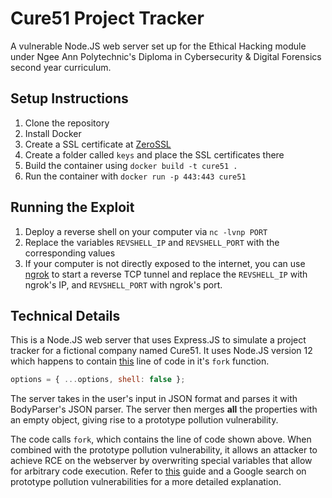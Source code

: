 # Cure51 Project Tracker

A vulnerable Node.JS web server set up for the Ethical
Hacking module under Ngee Ann Polytechnic's
Diploma in Cybersecurity & Digital Forensics
second year curriculum.

## Setup Instructions

1. Clone the repository
2. Install Docker
3. Create a SSL certificate at [ZeroSSL](https://zerossl.com/)
4. Create a folder called `keys` and place the SSL certificates there
5. Build the container using `docker build -t cure51 .`
6. Run the container with `docker run -p 443:443 cure51`

## Running the Exploit

1. Deploy a reverse shell on your computer via `nc -lvnp PORT`
2. Replace the variables `REVSHELL_IP` and `REVSHELL_PORT` with the corresponding values
3. If your computer is not directly exposed to the internet, you can use [ngrok](https://ngrok.com/) to start a reverse TCP tunnel and replace the `REVSHELL_IP` with ngrok's IP, and `REVSHELL_PORT` with ngrok's port.

## Technical Details

This is a Node.JS web server that uses Express.JS to
simulate a project tracker for a fictional company
named Cure51. It uses Node.JS version 12 which happens
to contain [this](https://github.com/nodejs/node/blob/02aa8c22c26220e16616a88370d111c0229efe5e/lib/child_process.js#L138)
line of code in it's `fork` function.

```js
options = { ...options, shell: false };
```

The server takes in the user's input in JSON format
and parses it with BodyParser's JSON parser. The
server then merges **all** the properties with an
empty object, giving rise to a prototype pollution
vulnerability.

The code calls `fork`, which contains the line of code
shown above. When combined with the prototype pollution
vulnerability, it allows an attacker to achieve RCE on
the webserver by overwriting special variables that
allow for arbitrary code execution. Refer to
[this](https://book.hacktricks.xyz/pentesting-web/deserialization/nodejs-proto-prototype-pollution/prototype-pollution-to-rce)
guide and a Google search on prototype pollution
vulnerabilities for a more detailed explanation.
